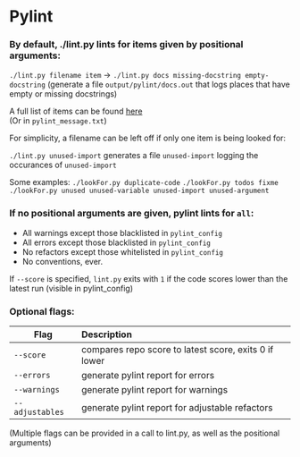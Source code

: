 # Pylint

### By default, ./lint.py lints for items given by positional arguments:

`./lint.py filename item` -> `./lint.py docs missing-docstring empty-docstring`
  (generate a file `output/pylint/docs.out` that logs places that have empty or missing docstrings) 

A full list of items can be found [here](https://docs.pylint.org/features.html#general-options)  
  (Or in `pylint_message.txt`)

For simplicity, a filename can be left off if only one item is being looked for:

`./lint.py unused-import` generates a file `unused-import` logging the occurances of `unused-import`  

Some examples:
 `./lookFor.py duplicate-code`
 `./lookFor.py todos fixme`
 `./lookFor.py unused unused-variable unused-import unused-argument`

### If no positional arguments are given, pylint lints for `all`:
  - All warnings except those blacklisted in `pylint_config`
  - All errors except those blacklisted in `pylint_config`
  - No refactors except those whitelisted in `pylint_config`
  - No conventions, ever.
  
  If `--score` is specified, `lint.py` exits with `1` if the code scores lower than the latest run (visible in pylint_config)

### Optional flags:

| Flag            | Description                                           |
|-----------------|:------------------------------------------------------|
| `--score`       | compares repo score to latest score, exits 0 if lower |
| `--errors`      | generate pylint report for errors                     |
| `--warnings`    | generate pylint report for warnings                   |
| `--adjustables` | generate pylint report for adjustable refactors       |

(Multiple flags can be provided in a call to lint.py, as well as the positional arguments)


